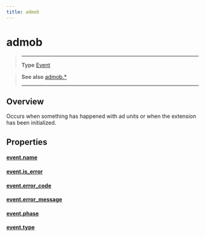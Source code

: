 ```yaml
---
title: admob
---
```

# admob

> --------------------- ------------------------------------------------------------------------------------------
> __Type__              [Event](https://docs.coronalabs.com/api/type/Event.html)

> __See also__          [admob.*](/extension/admob/)
> --------------------- ------------------------------------------------------------------------------------------

## Overview

Occurs when something has happened with ad units or when the extension has been initialized.

## Properties

#### [event.name](/extension/admob/event/admob/name)

#### [event.is_error](/extension/admob/event/admob/is_error)

#### [event.error_code](/extension/admob/event/admob/error_code)

#### [event.error_message](/extension/admob/event/admob/error_message)

#### [event.phase](/extension/admob/event/admob/phase)

#### [event.type](/extension/admob/event/admob/type)